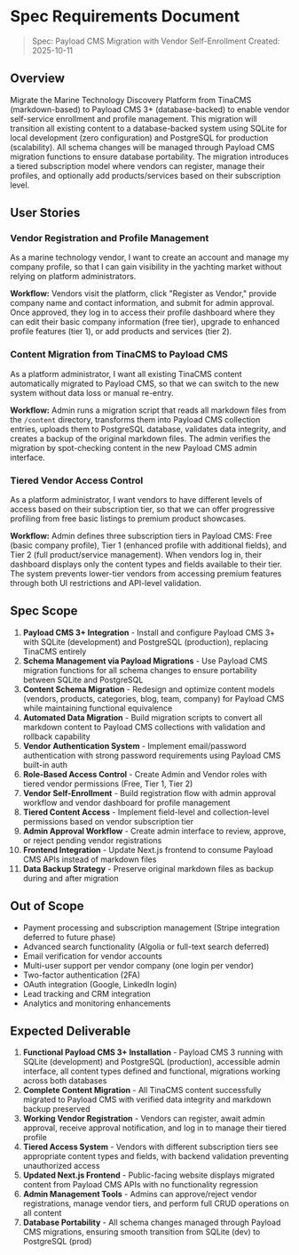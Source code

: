 # Spec Requirements Document

> Spec: Payload CMS Migration with Vendor Self-Enrollment
> Created: 2025-10-11

## Overview

Migrate the Marine Technology Discovery Platform from TinaCMS (markdown-based) to Payload CMS 3+ (database-backed) to enable vendor self-service enrollment and profile management. This migration will transition all existing content to a database-backed system using SQLite for local development (zero configuration) and PostgreSQL for production (scalability). All schema changes will be managed through Payload CMS migration functions to ensure database portability. The migration introduces a tiered subscription model where vendors can register, manage their profiles, and optionally add products/services based on their subscription level.

## User Stories

### Vendor Registration and Profile Management

As a marine technology vendor, I want to create an account and manage my company profile, so that I can gain visibility in the yachting market without relying on platform administrators.

**Workflow:** Vendors visit the platform, click "Register as Vendor," provide company name and contact information, and submit for admin approval. Once approved, they log in to access their profile dashboard where they can edit their basic company information (free tier), upgrade to enhanced profile features (tier 1), or add products and services (tier 2).

### Content Migration from TinaCMS to Payload CMS

As a platform administrator, I want all existing TinaCMS content automatically migrated to Payload CMS, so that we can switch to the new system without data loss or manual re-entry.

**Workflow:** Admin runs a migration script that reads all markdown files from the `/content` directory, transforms them into Payload CMS collection entries, uploads them to PostgreSQL database, validates data integrity, and creates a backup of the original markdown files. The admin verifies the migration by spot-checking content in the new Payload CMS admin interface.

### Tiered Vendor Access Control

As a platform administrator, I want vendors to have different levels of access based on their subscription tier, so that we can offer progressive profiling from free basic listings to premium product showcases.

**Workflow:** Admin defines three subscription tiers in Payload CMS: Free (basic company profile), Tier 1 (enhanced profile with additional fields), and Tier 2 (full product/service management). When vendors log in, their dashboard displays only the content types and fields available to their tier. The system prevents lower-tier vendors from accessing premium features through both UI restrictions and API-level validation.

## Spec Scope

1. **Payload CMS 3+ Integration** - Install and configure Payload CMS 3+ with SQLite (development) and PostgreSQL (production), replacing TinaCMS entirely
2. **Schema Management via Payload Migrations** - Use Payload CMS migration functions for all schema changes to ensure portability between SQLite and PostgreSQL
3. **Content Schema Migration** - Redesign and optimize content models (vendors, products, categories, blog, team, company) for Payload CMS while maintaining functional equivalence
4. **Automated Data Migration** - Build migration scripts to convert all markdown content to Payload CMS collections with validation and rollback capability
5. **Vendor Authentication System** - Implement email/password authentication with strong password requirements using Payload CMS built-in auth
6. **Role-Based Access Control** - Create Admin and Vendor roles with tiered vendor permissions (Free, Tier 1, Tier 2)
7. **Vendor Self-Enrollment** - Build registration flow with admin approval workflow and vendor dashboard for profile management
8. **Tiered Content Access** - Implement field-level and collection-level permissions based on vendor subscription tier
9. **Admin Approval Workflow** - Create admin interface to review, approve, or reject pending vendor registrations
10. **Frontend Integration** - Update Next.js frontend to consume Payload CMS APIs instead of markdown files
11. **Data Backup Strategy** - Preserve original markdown files as backup during and after migration

## Out of Scope

- Payment processing and subscription management (Stripe integration deferred to future phase)
- Advanced search functionality (Algolia or full-text search deferred)
- Email verification for vendor accounts
- Multi-user support per vendor company (one login per vendor)
- Two-factor authentication (2FA)
- OAuth integration (Google, LinkedIn login)
- Lead tracking and CRM integration
- Analytics and monitoring enhancements

## Expected Deliverable

1. **Functional Payload CMS 3+ Installation** - Payload CMS 3 running with SQLite (development) and PostgreSQL (production), accessible admin interface, all content types defined and functional, migrations working across both databases
2. **Complete Content Migration** - All TinaCMS content successfully migrated to Payload CMS with verified data integrity and markdown backup preserved
3. **Working Vendor Registration** - Vendors can register, await admin approval, receive approval notification, and log in to manage their tiered profile
4. **Tiered Access System** - Vendors with different subscription tiers see appropriate content types and fields, with backend validation preventing unauthorized access
5. **Updated Next.js Frontend** - Public-facing website displays migrated content from Payload CMS APIs with no functionality regression
6. **Admin Management Tools** - Admins can approve/reject vendor registrations, manage vendor tiers, and perform full CRUD operations on all content
7. **Database Portability** - All schema changes managed through Payload CMS migrations, ensuring smooth transition from SQLite (dev) to PostgreSQL (prod)
